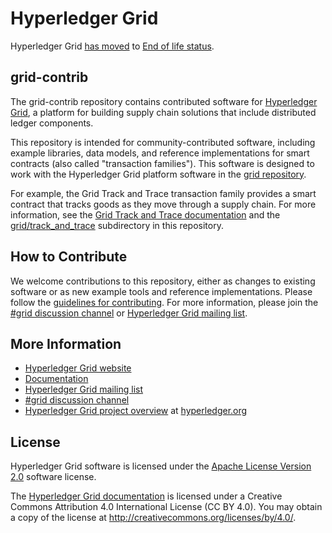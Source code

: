 # Hyperledger Grid

Hyperledger Grid [has moved](https://github.com/hyperledger/toc/issues/82) to [End of life status](https://toc.hyperledger.org/governing-documents/project-lifecycle.html#end-of-life).

## grid-contrib

The grid-contrib repository contains contributed software for
[Hyperledger Grid](https://grid.hyperledger.org), a platform for building
supply chain solutions that include distributed ledger components.

This repository is intended for community-contributed software, including
example libraries, data models, and reference implementations for smart
contracts (also called "transaction families"). This software is designed to
work with the Hyperledger Grid platform software in the [grid
repository](https://github.com/hyperledger/grid).

For example, the Grid Track and Trace transaction family provides a smart
contract that tracks goods as they move through a supply chain. For more
information, see the [Grid Track and Trace
documentation](https://grid.hyperledger.org/docs/grid/nightly/master/transaction_family_specifications/grid_track_and_trace_family_specification.html)
and the
[grid/track_and_trace](https://github.com/hyperledger/grid-contrib/tree/master/track_and_trace)
subdirectory in this repository.


## How to Contribute

We welcome contributions to this repository, either as changes to existing
software or as new example tools and reference implementations. Please follow
the [guidelines for
contributing](https://grid.hyperledger.org/community/contributing/). For more
information, please join the [#grid discussion
channel](https://chat.hyperledger.org/channel/grid) or [Hyperledger Grid
mailing list](https://lists.hyperledger.org/g/grid).


## More Information

- [Hyperledger Grid website](https://grid.hyperledger.org)
- [Documentation](https://grid.hyperledger.org/docs/grid/nightly/master/)
- [Hyperledger Grid mailing list](https://lists.hyperledger.org/g/grid)
- [#grid discussion channel](https://chat.hyperledger.org/channel/grid)
- [Hyperledger Grid project overview](https://www.hyperledger.org/projects/grid)
  at [hyperledger.org](https://www.hyperledger.org)


## License

Hyperledger Grid software is licensed under the [Apache License Version
2.0](LICENSE) software license.

The [Hyperledger Grid
documentation](https://github.com/hyperledger/grid/tree/master/docs)
is licensed under a Creative Commons Attribution 4.0 International License
(CC BY 4.0). You may obtain a copy of the license at
<http://creativecommons.org/licenses/by/4.0/>.
